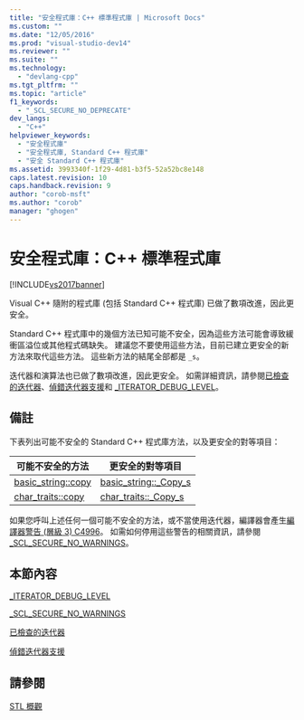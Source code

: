 ```yaml
---
title: "安全程式庫：C++ 標準程式庫 | Microsoft Docs"
ms.custom: ""
ms.date: "12/05/2016"
ms.prod: "visual-studio-dev14"
ms.reviewer: ""
ms.suite: ""
ms.technology: 
  - "devlang-cpp"
ms.tgt_pltfrm: ""
ms.topic: "article"
f1_keywords: 
  - "_SCL_SECURE_NO_DEPRECATE"
dev_langs: 
  - "C++"
helpviewer_keywords: 
  - "安全程式庫"
  - "安全程式庫, Standard C++ 程式庫"
  - "安全 Standard C++ 程式庫"
ms.assetid: 3993340f-1f29-4d81-b3f5-52a52bc8e148
caps.latest.revision: 10
caps.handback.revision: 9
author: "corob-msft"
ms.author: "corob"
manager: "ghogen"
---
```

# 安全程式庫：C++ 標準程式庫
[!INCLUDE[vs2017banner](../assembler/inline/includes/vs2017banner.md)]

Visual C\+\+ 隨附的程式庫 \(包括 Standard C\+\+ 程式庫\) 已做了數項改進，因此更安全。  
  
 Standard C\+\+ 程式庫中的幾個方法已知可能不安全，因為這些方法可能會導致緩衝區溢位或其他程式碼缺失。 建議您不要使用這些方法，目前已建立更安全的新方法來取代這些方法。 這些新方法的結尾全部都是 `_s`。  
  
 迭代器和演算法也已做了數項改進，因此更安全。 如需詳細資訊，請參閱[已檢查的迭代器](../standard-library/checked-iterators.md)、[偵錯迭代器支援](../standard-library/debug-iterator-support.md)和 [\_ITERATOR\_DEBUG\_LEVEL](../standard-library/iterator-debug-level.md)。  
  
## 備註  
 下表列出可能不安全的 Standard C\+\+ 程式庫方法，以及更安全的對等項目：  
  
|可能不安全的方法|更安全的對等項目|  
|--------------|--------------|  
|[basic\_string::copy](../Topic/basic_string::copy.md)|[basic\_string::\_Copy\_s](../Topic/basic_string::_Copy_s.md)|  
|[char\_traits::copy](../Topic/char_traits::copy.md)|[char\_traits::\_Copy\_s](../Topic/char_traits::_Copy_s.md)|  
  
 如果您呼叫上述任何一個可能不安全的方法，或不當使用迭代器，編譯器會產生[編譯器警告 \(層級 3\) C4996](../error-messages/compiler-warnings/compiler-warning-level-3-c4996.md)。 如需如何停用這些警告的相關資訊，請參閱 [\_SCL\_SECURE\_NO\_WARNINGS](../standard-library/scl-secure-no-warnings.md)。  
  
## 本節內容  
 [\_ITERATOR\_DEBUG\_LEVEL](../standard-library/iterator-debug-level.md)  
  
 [\_SCL\_SECURE\_NO\_WARNINGS](../standard-library/scl-secure-no-warnings.md)  
  
 [已檢查的迭代器](../standard-library/checked-iterators.md)  
  
 [偵錯迭代器支援](../standard-library/debug-iterator-support.md)  
  
## 請參閱  
 [STL 概觀](../standard-library/cpp-standard-library-overview.md)